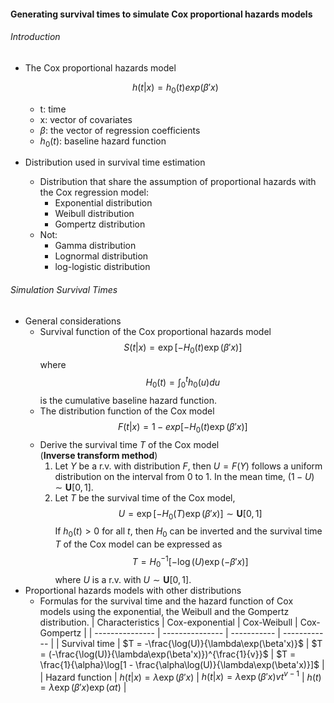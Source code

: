 #### Generating survival times to simulate Cox proportional hazards models

###### Introduction
*   The Cox proportional hazards model
    
    $$
    h(t|x) = h_0(t)exp(\beta'x)
    $$

    *   t: time
    *   x: vector of covariates
    *   $\beta$: the vector of regression coefficients
    *   $h_0(t)$: baseline hazard function
*   Distribution used in survival time estimation
    *   Distribution that share the assumption of proportional hazards with the Cox regression model:
        *   Exponential distribution
        *   Weibull  distribution
        *   Gompertz distribution
    *   Not:
        *   Gamma distribution
        *   Lognormal distribution
        *   log-logistic distribution

###### Simulation Survival Times
*   General considerations
    *   Survival function of the Cox proportional hazards model
        $$
        S(t|x) = \exp[-H_0(t)\exp(\beta'x)]
        $$
        where
        $$
        H_0(t) = \int_0^th_0(u)du
        $$
        is the cumulative baseline hazard function.
    *   The distribution function of the Cox model
        $$
        F(t|x) = 1 - exp[-H_0(t)\exp(\beta'x)]
        $$
    *   Derive the survival time $T$ of the Cox model   
        (**Inverse transform method**)
        1.  Let $Y$ be a r.v. with distribution $F$, then $U=F(Y)$ follows a uniform distribution on the interval from 0 to 1. In the mean time, $(1-U)\sim \mathbf{U}[0,1]$.
        2.  Let $T$ be the survival time of the Cox model,
            $$
            U = \exp[-H_0(T)\exp(\beta'x)]\sim\mathbf{U}[0,1]
            $$
            If $h_0(t) > 0$ for all $t$, then $H_0$ can be inverted and the survival time $T$ of the Cox model can be expressed as
            $$
            T = H_0^{-1}[-\log(U)\exp(-\beta'x)]
            $$
            where $U$ is a r.v. with $U \sim \mathbf{U}[0,1]$.
*   Proportional hazards models with other distributions
    *   Formulas for the survival time and the hazard function of Cox models using the exponential, the Weibull and the Gompertz distribution.
        | Characteristics | Cox-exponential | Cox-Weibull | Cox-Gompertz |
        | --------------- | --------------- | ----------- | ------------ |
        | Survival time   | $T = -\frac{\log(U)}{\lambda\exp(\beta'x)}$ |  $T = (-\frac{\log(U)}{\lambda\exp(\beta'x)})^{\frac{1}{v}}$ | $T = \frac{1}{\alpha}\log[1 - \frac{\alpha\log(U)}{\lambda\exp(\beta'x)}]$ |
        | Hazard function | $h(t\lvert x) = \lambda\exp(\beta'x)$ | $h(t\lvert x) = \lambda\exp(\beta'x)vt^{v-1}$ | $h(t) = \lambda\exp(\beta'x)\exp(\alpha t)$ |      
